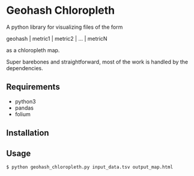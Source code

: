 # Geohash Chloropleth
A python library for visualizing files of the form 

geohash | metric1 | metric2 | ... | metricN

as a chloropleth map.

Super barebones and straightforward, most of the work is handled by the
dependencies.

## Requirements
- python3
- pandas
- folium

## Installation

## Usage
```$ python geohash_chloropleth.py input_data.tsv output_map.html```
